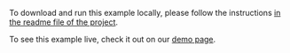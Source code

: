 To download and run this example locally, please follow the instructions [in the readme file of the project](https://github.com/acidb/mobiscroll-demos-angular?tab=readme-ov-file#mobiscroll-angular-demos).

To see this example live, check it out on our [demo page](https://demo.mobiscroll.com/angular/datetime/time-picker#).
